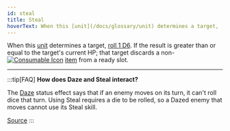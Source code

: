 ```yaml
---
id: steal
title: Steal
hoverText: When this [unit](/docs/glossary/unit) determines a target, [roll 1 D6](/docs/glossary/roll-a-d6). If the result is greater than or equal to the target's current HP; that target discards a non-Consumable [item](/docs/adventurer/items/index) from a ready slot.
---
```


When this [unit](/docs/glossary/unit) determines a target, [roll 1 D6](/docs/glossary/roll-a-d6). If the result is greater than or equal to the target's current HP; that target discards a non-[<img src="/icons/consumable.svg" alt="Consumable Icon" class="icon-svg" />](/docs/adventurer/items/types/consumable) [item](/docs/adventurer/items/index) from a ready slot.

---

:::tip[FAQ]
**How does Daze and Steal interact?**

The [Daze](/docs/battles/status-effects/daze) status effect says that if an enemy moves on its turn, it can't roll dice that turn. Using Steal requires a die to be rolled, so a Dazed enemy that moves cannot use its Steal skill.

<a href="https://support.chiptheorygames.com/support/solutions/articles/33000292494" target="_blank">Source</a>
:::
